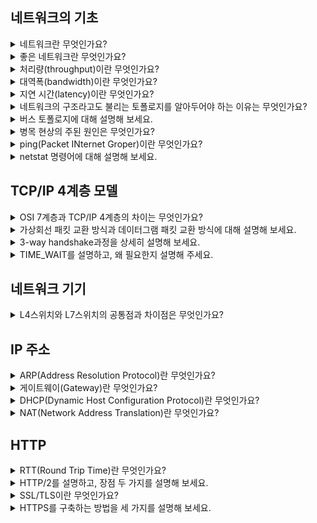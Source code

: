 ## 네트워크의 기초
<details>
<summary> 네트워크란 무엇인가요? </summary>
<div markdown="1">
  <br>
 
  `노드`와 `링크`가 서로 연결되어 있거나 연결되어 있지 않은 집합체를 의미합니다.

  
</div>
</details>

<details>
<summary> 좋은 네트워크란 무엇인가요? </summary>
<div markdown="1">
  <br>
 
 `많은 처리량`을 처리할 수 있으며 `지연 시간이 짧고` `장애 빈도가 적으며` `좋은 보안`을 갖춘 네트워크를 말합니다.

  
</div>
</details>

<details>
<summary> 처리량(throughput)이란 무엇인가요? </summary>
<div markdown="1">
  <br>
 
 링크를 통해 전달되는 단위 시간 당 데이터양을 말합니다. 
 단위는 bps를 사용합니다. <br>
사용자들이 많이 접속할 때마다 커지는 트래픽, 네트워크 장치 간의 대역폭, 네트워크 중간에 발생하는 에러, 장치의 하드웨어 스펙에 영향을 받습니다. <br>
 
  
</div>
</details>

<details>
<summary> 대역폭(bandwidth)이란 무엇인가요? </summary>
<div markdown="1">
  <br>
 
 주어진 시간 동안 네트워크 연결을 통해 흐를 수 있는 최대 비트 수입니다.
  <br>
  <br>
 ![xmfo](https://user-images.githubusercontent.com/70850937/188811733-c1239fdf-3955-4d16-a416-f71d730815d4.png)

 
</div>
</details>

<details>
<summary> 지연 시간(latency)이란 무엇인가요? </summary>
<div markdown="1">
  <br>
 
 요청이 처리되는 시간을 말하며 어떤 메시지가 두 장치 사이를 왕복하는데 걸린 시간을 말합니다. <br>
매체 타입(무선,유선), 패킷 크기, 라우터의 패킷 처리 시간에 영향을 받습니다.
 
  
</div>
</details>

<details>
<summary> 네트워크의 구조라고도 불리는 토폴로지를 알아두어야 하는 이유는 무엇인가요? </summary>
<div markdown="1">
  <br>
 
토폴로지가 중요한 이유는 `병목 현상`을 찾을 때 중요한 기준이 되기 때문입니다. <br>
[ 트리, 버스, 스타, 링, 메시 ]
 
  
</div>
</details>

<details>
<summary> 버스 토폴로지에 대해 설명해 보세요. </summary>
<div markdown="1">
  <br>
 
중앙 통신 회선 하나에 여러 개의 노드가 연결되어 공유하는 네트워크 구성을 말하며 근거리 통신망에서 사용합니다. <br>
  설치 비용이 적고 신뢰성이 우수하며 중앙 통신 회선에 노드를 추가하거나 삭제하기 쉽습니다. 스푸핑이 가능하다는 문제점이 있습니다.
 
  
</div>
</details>

<details>
<summary> 병목 현상의 주된 원인은 무엇인가요? </summary>
<div markdown="1">
  <br>

- 서버 CPU, 메모리 사용량이 많을 때
- 비효율적인 네트워크 구성
- 네트워크 대역폭
- 네트워크 토폴로지
</div>
</details>


<details>
<summary> ping(Packet INternet Groper)이란 무엇인가요? </summary>
<div markdown="1">
  <br>

네트워크 상태를 확인하려는 대상 노드를 향해 일정 크기의 패킷을 전송하는 명령어입니다. <br>
해당 노드의 패킷 수신 상태와 도달하기까지의 시간, 해당 노드까지 네트워크가 잘 연결되어 있는지 확인 가능합니다. <br>
TCP/IP 프로토콜 중에 `ICMP 프로토콜`을 통해 동작하며, ICMP를 지원하지 않는 기기를 대상으로는 실행할 수 없습니다. 네트워크 정책상 ICMP나 traceroute를 차단하는 대상일 때도 사용 불가합니다.
</div>
</details>

<details>
<summary> netstat 명령어에 대해 설명해 보세요. </summary>
<div markdown="1">
  <br>

접속되어 있는 서비스들의 네트워크 상태를 표시합니다. <br>
네트워크 접속, 라우팅 테이블, 네트워크 프로토콜 등 리스트를 보여줍니다.
</div>
</details>

## TCP/IP 4계층 모델
<details>
<summary> OSI 7계층과 TCP/IP 4계층의 차이는 무엇인가요? </summary>
<div markdown="1">
  <br>

OSI 7계층은 TCP/IP 계층과 다르게 애플리케이션계층을 링크계층, 데이터링크계층, 물리계층으로 나눠서 설명하고, 인터넷계층을 네트워크 계층으로 부른다는 점이 다릅니다.
  
</div>
</details>


<details>
<summary> 가상회선 패킷 교환 방식과 데이터그램 패킷 교환 방식에 대해 설명해 보세요. </summary>
<div markdown="1">
  <br>

  - 가상회선 패킷 교환 방식 : 각 패킷에는 가상회선 식별자가 포함되며 모든 패킷을 전송하면 가상회선이 해제되고 패킷들은 `전송된 순서대로 도착`하는 방식입니다.
- 데이터그램 패킷 교환 방식 : 패킷이 독립적으로 이동하며 `최적의 경로를 선택`합니다. 하나의 메시지에서 분할된 여러 패킷은 `서로 다른 경로로 전송`될 수 있으며, `도착한 순서가 다를 수 있는 방식`입니다.
  

</div>
</details>

<details>
<summary> 3-way handshake과정을 상세히 설명해 보세요. </summary>
<div markdown="1">
  <br>
  
  <img width="800" height="400" src="https://user-images.githubusercontent.com/70850937/188816648-a4a77a43-9d7f-4b87-889a-ee747d354b2c.png"> <br>

  <br>
  

  1) `SYN` 단계 : 클라이언트는 서버에 클라이언트의 ISN을 담아 SYN을 보냅니다. ISN은 새로운 TCP 연결의 첫 번째 패킷에 할당된 임의의 시퀀스 번호를 말하며, 이는 장치마다 다를 수 있습니다.
  2) `SYN + ACK` 단계 : 서버는 클라이언트의 SYN을 수신하고, 서버의 ISN을 보내며 승인번호로 클라이언트의 ISN + 1을 보냅니다.
  3) `ACK` 단계 : 클라이언트는 서버의 ISN + 1한 값인 승인번호를 담아 ACK를 서버에 보냅니다.

  
</div>
</details>

<details>
<summary> TIME_WAIT를 설명하고, 왜 필요한지 설명해 주세요. </summary>
<div markdown="1">
  <br>

TCP 연결 해제 과정에서 소켓이 바로 소멸되지 않고 일정 시간 유지되는 상태를 말합니다. <br>
지연 패킷이 발생할 경우를 대비하고 두 장치의 연결이 닫혔는지 확인하기 위해 필요합니다. <br>
CentOS와 우분투는 60초, 윈도우는 4분으로 설정되어 있으며 운영체제마다 조금씩 다를 수 있습니다.
  
</div>
</details>

## 네트워크 기기
<details>
<summary> L4스위치와 L7스위치의 공통점과 차이점은 무엇인가요? </summary>
<div markdown="1">
  <br>

1. 차이점 <br>
L4스위치는 인터넷 계층을 처리하는 기기로 스트리밍 관련 서비스에서는 사용할 수 없으며 메시지는 인식하지 못하고 <br>
  `IP`와 `포트`(특히 포트)를 기반으로 트래픽을 분산합니다. <br>
반면 L7스위치(=로드밸런서)는 `IP`, `포트` 외에도 `URL`, `HTTP 헤더`, `쿠키` 등을 기반으로 트래픽을 분산합니다.

1. 공통점 <br>
둘 다 헬스 체크를 통해 정상적인 서버 또는 비정상적인 서버를 판별하는데, 헬스 체크는 전송 주기와 재전송 횟수 등을 설정한 후 반복적으로 서버에 요청을 보내는 것을 말합니다.
  
</div>
</details>


## IP 주소
<details>
<summary>  ARP(Address Resolution Protocol)란 무엇인가요? </summary>
<div markdown="1">
  <br>

가상 주소인 IP를 실제 주소인 MAC 주소로 변환하는 프로토콜입니다. <br>
ARP Request 브로드캐스트를 보내서 IP 주소에 해당하는 것을 찾고, ARP reply 유니캐스트를 통해 MAC주소를 반환받아 MAC주소를 알아냅니다.
  
</div>
</details>

<details>
<summary>  게이트웨이(Gateway)란 무엇인가요? </summary>
<div markdown="1">
  <br>

서로 다른 `통신망`, `프로토콜`을 사용하는 네트워크 간의 통신이 가능하게 하는 관문 역할의 컴퓨터나 소프트웨어를 말합니다.
  
</div>
</details>

<details>
<summary>  DHCP(Dynamic Host Configuration Protocol)란 무엇인가요? </summary>
<div markdown="1">
  <br>

IP 주소 및 기타 통신 매개변수를 자동으로 할당하기 위한 네트워크 관리 프로토콜입니다. <br>
네트워크 장치의 IP주소를 수동으로 설정할 필요 없이 인터넷에 접속할 때마다 자동으로 IP 주소를 할당할 수 있습니다.
  
</div>
</details>

<details>
<summary>  NAT(Network Address Translation)란 무엇인가요? </summary>
<div markdown="1">
  <br>

사설 IP를 공인IP로 변환하거나 공인 IP를 사설 IP로 변환합니다. <br>
여러 대의 호스트가 하나의 공인 IP주소를 이용하여 인터넷에 접속하기 위해 사용합니다. <br>

- 장점 : IPv4의 주소 부족 문제를 보완합니다. 내부 네트워크 IP 주소와 외부 IP주소를 다르게 유지하기 때문에 내부 네트워크에 대한 보안이 가능합니다. <br>
- 단점 : 호스트 숫자에 따라 접속 속도가 느려질 수 있습니다.
  
</div>
</details>

## HTTP
<details>
<summary> RTT(Round Trip Time)란 무엇인가요?  </summary>
<div markdown="1">
  <br>

패킷이 목적지에 도달하고 나서 다시 출발지로 돌아오기까지 걸리는 시간, 즉 패킷 왕복 시간을 말합니다.
  
</div>
</details>

<details>
<summary> HTTP/2를 설명하고, 장점 두 가지를 설명해 보세요.  </summary>
<div markdown="1">
  <br>

HTTP/2는 HTTP/1.x보다 지연 시간을 줄이고 응답 시간을 더 빠르게 할 수 있으며 멀티플렉싱, 헤더 압축, 서버 푸시, 요청의 우선순위 처리를 지원하는 프로토콜입니다. <br>

- 장점 1) 멀티 플렉싱 <br>
멀티 플렉싱이란 여러 개의 스트림을 사용하여 송수신하는 것입니다. 특정 스트림의 패킷이 손실되었다고 하더라도 해당 스트림에만 영향을 미치고 나머지 스트림은 멀쩡하게 동작할 수 있습니다. <br>
- 장점 2) 서버 푸시 <br>
클라이언트 요청 없이 서버가 바로 리소스를 푸시하는 것을 말합니다. html에는 css, js파일들이 포함되기 마련인데 html을 읽으면서 그 안에 들어있던 css 파일을 서버에서 푸시하여 클라이언트에 먼저 줄 수 있습니다.
  
</div>
</details>

<details>
<summary> SSL/TLS이란 무엇인가요?  </summary>
<div markdown="1">
  <br>

전송 계층에서 보안을 제공하는 프로토콜입니다. <br>
 클라이언트와 서버가 통신할 때 SSL/TLS를 통해 제3자가 메시지를 도청하거나 변조하지 못하도록 합니다. 즉, 인터셉터를 방지할 수 있습니다.
  
</div>
</details>

<details>
<summary> HTTPS를 구축하는 방법을 세 가지를 설명해 보세요.  </summary>
<div markdown="1">
  <br>
  
1. 직접 `CA`에서 구매한 인증키를 기반으로 HTTPS 서비스를 구축합니다. <br>
2. 서버 앞단에 HTTPS를 제공하는 `로드밸런서`를 배치합니다. <br>
3. 서버 앞단에 HTTPS를 제공하는 `CDN`를 구축합니다. <br>
  
</div>
</details>
